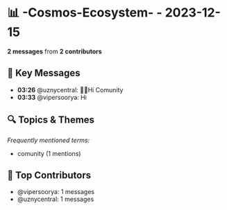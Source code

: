 # 📊 -Cosmos-Ecosystem- - 2023-12-15
**2 messages** from **2 contributors**

## 💬 Key Messages
- **03:26** @uznycentral: 🖖🏻Hi Comunity
- **03:33** @vipersoorya: Hi

## 🔍 Topics & Themes
*Frequently mentioned terms:*
- comunity (1 mentions)

## 👥 Top Contributors
- @vipersoorya: 1 messages
- @uznycentral: 1 messages